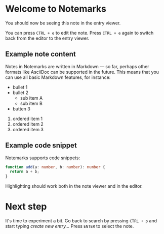 # Welcome to Notemarks

You should now be seeing this note in the entry viewer.

You can press `CTRL + e` to edit the note. Press `CTRL + e` again to switch back from the editor to the entry viewer.

## Example note content

Notes in Notemarks are written in Markdown — so far, perhaps other formats like AsciiDoc can be supported in the future. This means that you can use all basic Markdown features, for instance:

- bullet 1
- bullet 2
    - sub item A
    - sub item B
- butten 3

1. ordered item 1
1. ordered item 2
1. ordered item 3

## Example code snippet

Notemarks supports code snippets:

```ts
function add(a: number, b: number): number {
  return a + b;
}
```

Highlighting should work both in the note viewer and in the editor.

# Next step

It's time to experiment a bit. Go back to search by pressing `CTRL + p` and start typing _create new entry..._ Press `ENTER` to select the note.
